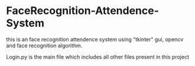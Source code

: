 # FaceRecognition-Attendence-System
this is an face recognition attendence system using "tkinter" gui, opencv and face recognition algorithm.  

Login.py is the main file which includes all other files present in this project

